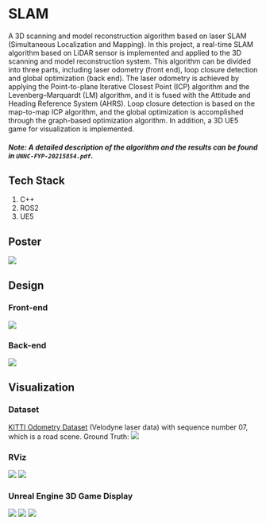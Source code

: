 # SLAM
A 3D scanning and model reconstruction algorithm based on laser SLAM (Simultaneous Localization and Mapping). In this project, a real-time SLAM algorithm based on LiDAR sensor is implemented and applied to the 3D scanning and model reconstruction system. This algorithm can be divided into three parts, including laser odometry (front end), loop closure detection and global optimization (back end). The laser odometry is achieved by applying the Point-to-plane Iterative Closest Point (ICP) algorithm and the Levenberg–Marquardt (LM) algorithm, and it is fused with the Attitude and Heading Reference System (AHRS). Loop closure detection is based on the map-to-map ICP algorithm, and the global optimization is accomplished through the graph-based optimization algorithm. In addition, a 3D UE5 game for visualization is implemented.
##### Note: A detailed description of the algorithm and the results can be found in ```UNNC-FYP-20215854.pdf```.

## Tech Stack
1. C++
2. ROS2
3. UE5

## Poster
![](imgs/poster.png)

## Design
### Front-end
![](imgs/front.png)

### Back-end
![](imgs/back.png)

## Visualization
### Dataset
[KITTI Odometry Dataset](https://www.cvlibs.net/datasets/kitti/eval_odometry.php) (Velodyne laser data) with sequence number 07, which is a road scene. Ground Truth:
![](imgs/GT.png)

### RViz
![](imgs/rviz1.png)
![](imgs/rviz2.png)

### Unreal Engine 3D Game Display
![](imgs/ue1.png)
![](imgs/ue2.png)
![](imgs/ue3.png)

